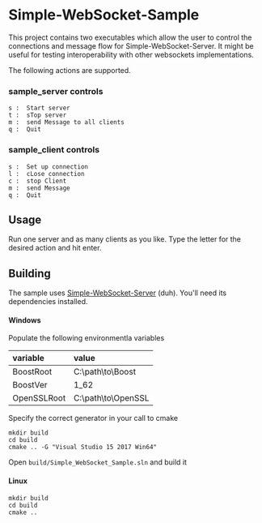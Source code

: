 Simple-WebSocket-Sample
=======================

This project contains two executables which allow the user to control the connections and message flow for Simple-WebSocket-Server.  It might be useful for testing interoperability with other websockets implementations.

The following actions are supported.

### sample_server controls

    s :  Start server
    t :  sTop server
    m :  send Message to all clients
    q :  Quit

### sample_client controls

    s :  Set up connection
    l :  cLose connection
    c :  stop Client
    m :  send Message
    q :  Quit

## Usage

Run one server and as many clients as you like.  Type the letter for the desired action and hit enter.

## Building

The sample uses [Simple-WebSocket-Server](../README.md) (duh).  You'll need its dependencies installed.


#### Windows

Populate the following environmentla variables

| variable | value |
|:--|:--|
| BoostRoot | C:\path\to\Boost |
| BoostVer | 1_62 |
| OpenSSLRoot | C:\path\to\OpenSSL |

Specify the correct generator in your call to cmake

    mkdir build
    cd build
    cmake .. -G "Visual Studio 15 2017 Win64"

Open `build/Simple_WebSocket_Sample.sln` and build it

#### Linux

    mkdir build
    cd build 
    cmake ..
